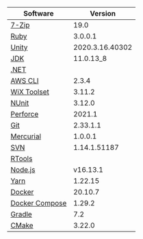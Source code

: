 [//]: # (title: Preinstalled Software on TeamCity Cloud Windows Agents)
[//]: # (auxiliary-id: Preinstalled Software on TeamCity Cloud Windows Agents)

<chunk id="windows-jb-agents">

|Software|Version|
|---|---|
|[7-Zip](https://www.7-zip.org/)|19.0|
|[Ruby](https://www.ruby-lang.org/en/)|3.0.0.1|
|[Unity](https://unity.com/)|2020.3.16.40302|
|[JDK](https://aws.amazon.com/corretto/)|11.0.13_8|
|[.NET](https://dotnet.microsoft.com/)||
|[AWS CLI](https://aws.amazon.com/cli/)|2.3.4|
|[WiX Toolset](https://wixtoolset.org/)|3.11.2|
|[NUnit](https://nunit.org/)|3.12.0|
|[Perforce](https://www.perforce.com/)|2021.1|
|[Git](https://git-scm.com/)|2.33.1.1|
|[Mercurial](https://www.mercurial-scm.org/)|1.0.0.1|
|[SVN](https://subversion.apache.org/)|1.14.1.51187|
|[RTools](https://cran.r-project.org/bin/windows/Rtools/)||
|[Node.js](https://nodejs.org/en/)|v16.13.1|
|[Yarn](https://yarnpkg.com/)|1.22.15|
|[Docker](https://www.docker.com/)|20.10.7|
|[Docker Compose](https://docs.docker.com/compose/)|1.29.2|
|[Gradle](https://gradle.org/)|7.2|
|[CMake](https://cmake.org/)|3.22.0|

</chunk> 
